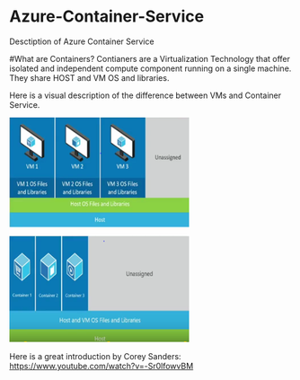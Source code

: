 # Azure-Container-Service
Desctiption of Azure Container Service 

#What are Containers? 
Contianers are a Virtualization Technology that offer isolated and independent compute component running on a single machine. They share HOST and VM OS and libraries. 

Here is a visual description of the difference between VMs and Container Service. 


<img src="https://github.com/adebisioje/Azure-Container-Service/blob/master/images/VMvsContainers.PNG" width="320" height="400" /> 

Here is a great introduction by Corey Sanders: https://www.youtube.com/watch?v=-Sr0lfowvBM 




